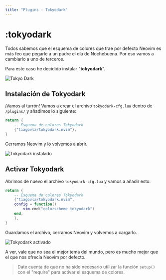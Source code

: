 ```yaml
---
title: "Plugins - Tokyodark"
---
```


# :tokyodark

Todos sabemos que el esquema de colores que trae por defecto Neovim es más feo que
pegarle a un padre el día de Nochebuena. Por eso vamos a cambiarlo a uno de terceros.

Para este caso he decidido instalar "**tokyodark**".

<img src="https://user-images.githubusercontent.com/30515389/115807570-42385080-a3bf-11eb-8286-c981b5093ffa.png" alt="Tokyo Dark" />

## Instalación de Tokyodark

¡Vamos al turrón! Vamos a crear el archivo `tokyodark-cfg.lua` dentro de `/plugins/` y añadimos lo siguiente:

``` lua
return {
    -- Esquema de colores Tokyodark
    {"tiagovla/tokyodark.nvim"},
}
```

Cerramos Neovim y lo volvemos a abrir.

<img src="/images/tokyodark/lazy-tokyodark.webp" alt="Tokyodark instalado" />

## Activar Tokyodark

Abrimos de nuevo el archivo `tokyodark-cfg.lua` y vamos a añadir esto:

``` lua
return {
    -- Esquema de colores Tokyodark
    {"tiagovla/tokyodark.nvim",
    config = function()
        vim.cmd("colorscheme tokyodark")
    end,
    },
}
```

Guardamos el archivo, cerramos Neovim y volvemos a cargarlo.

<img src="/images/tokyodark/tokyodark-activado.webp" alt="Tokyodark activado" />

A ver, vale que no sea el mejor tema del mundo, pero es mucho mejor que el que nos
ofrecía Neovim por defecto.

> Date cuenta de que no ha sido necesario utilizar la función `setup()` con el "require" para activar el esquema de colores.

